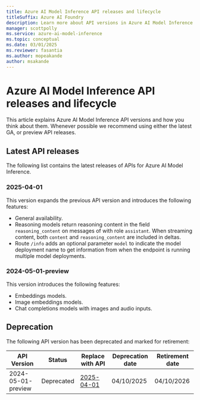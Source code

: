 ```yaml
---
title: Azure AI Model Inference API releases and lifecycle
titleSuffix: Azure AI Foundry
description: Learn more about API versions in Azure AI Model Inference in Azure AI Services.
manager: scottpolly
ms.service: azure-ai-model-inference
ms.topic: conceptual
ms.date: 03/01/2025
ms.reviewer: fasantia
ms.author: mopeakande
author: msakande
---
```


# Azure AI Model Inference API releases and lifecycle

This article explains Azure AI Model Inference API versions and how you think about them. Whenever possible we recommend using either the latest GA, or preview API releases.

## Latest API releases

The following list contains the latest releases of APIs for Azure AI Model Inference. 

### 2025-04-01

This version expands the previous API version and introduces the following features:

* General availability.
* Reasoning models return reasoning content in the field `reasoning_content` on messages of with role `assistant`. When streaming content, both `content` and `reasoning_content` are included in deltas.
* Route `/info` adds an optional parameter `model` to indicate the model deployment name to get information from when the endpoint is running multiple model deployments.

### 2024-05-01-preview

This version introduces the following features:

* Embeddings models.
* Image embeddings models.
* Chat completions models with images and audio inputs.

## Deprecation

The following API version has been deprecated and marked for retirement:

| API Version        | Status     | Replace with API     | Deprecation date | Retirement date | 
|--------------------|------------|----------------------|------------------|-----------------|
| 2024-05-01-preview | Deprecated | [2025-04-01](/rest/api/aifoundry/model-inference/operation-groups?view=rest-aifoundry-model-inference-2024-04-01&preserve-view=true)       | 04/10/2025       | 04/10/2026      | 